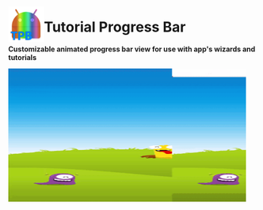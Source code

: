 <a href="url"><img src="https://github.com/RonyBrosh/TutorialProgressBar/blob/master/Graphics/ic_launcher.png" align="left" height="72" width="72" ></a>

Tutorial Progress Bar
=================================
**Customizable animated progress bar view for use with app's wizards and tutorials**

<a href="url"><img src="https://github.com/RonyBrosh/TutorialProgressBar/blob/master/Graphics/kidoz_demo.gif" align="left" height="270" width="480" ></a>








